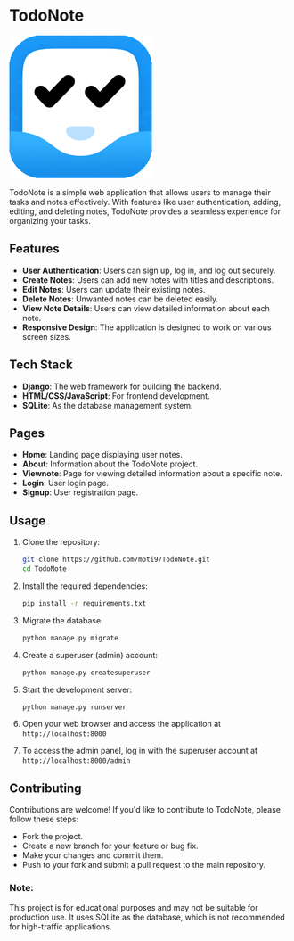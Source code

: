 # TodoNote

![Todonote Logo](/static/images/todo.gif)


TodoNote is a simple web application that allows users to manage their tasks and notes effectively. With features like user authentication, adding, editing, and deleting notes, TodoNote provides a seamless experience for organizing your tasks.

## Features

- **User Authentication**: Users can sign up, log in, and log out securely.
- **Create Notes**: Users can add new notes with titles and descriptions.
- **Edit Notes**: Users can update their existing notes.
- **Delete Notes**: Unwanted notes can be deleted easily.
- **View Note Details**: Users can view detailed information about each note.
- **Responsive Design**: The application is designed to work on various screen sizes.

## Tech Stack

- **Django**: The web framework for building the backend.
- **HTML/CSS/JavaScript**: For frontend development.
- **SQLite**: As the database management system.

## Pages

- **Home**: Landing page displaying user notes.
- **About**: Information about the TodoNote project.
- **Viewnote**: Page for viewing detailed information about a specific note.
- **Login**: User login page.
- **Signup**: User registration page.

## Usage

1. Clone the repository:

   ```bash
   git clone https://github.com/moti9/TodoNote.git
   cd TodoNote
   ```

2. Install the required dependencies:

    ```bash
    pip install -r requirements.txt
    ```

3. Migrate the database
   ```bash
   python manage.py migrate
   ```

4. Create a superuser (admin) account:
    ```bash
    python manage.py createsuperuser
    ```

5. Start the development server:
   ```bash
   python manage.py runserver
   ```

6. Open your web browser and access the application at `http://localhost:8000`

7. To access the admin panel, log in with the superuser account at `http://localhost:8000/admin`

## Contributing
Contributions are welcome! If you'd like to contribute to TodoNote, please follow these steps:

-   Fork the project.
-   Create a new branch for your feature or bug fix.
-   Make your changes and commit them.
-   Push to your fork and submit a pull request to the main repository.


### Note: 

This project is for educational purposes and may not be suitable for production use. It uses SQLite as the database, which is not recommended for high-traffic applications.